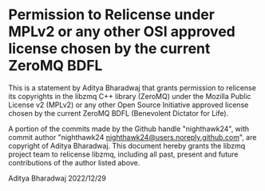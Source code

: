 # Permission to Relicense under MPLv2 or any other OSI approved license chosen by the current ZeroMQ BDFL

This is a statement by Aditya Bharadwaj
that grants permission to relicense its copyrights in the libzmq C++
library (ZeroMQ) under the Mozilla Public License v2 (MPLv2) or any other
Open Source Initiative approved license chosen by the current ZeroMQ
BDFL (Benevolent Dictator for Life).

A portion of the commits made by the Github handle "nighthawk24", with
commit author "nighthawk24 <nighthawk24@users.noreply.github.com>", are copyright of Aditya Bharadwaj.
This document hereby grants the libzmq project team to relicense libzmq,
including all past, present and future contributions of the author listed above.

Aditya Bharadwaj
2022/12/29
